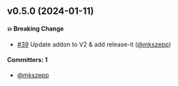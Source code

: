 ## v0.5.0 (2024-01-11)

#### :boom: Breaking Change

- [#39](https://github.com/cibernox/ember-assign-helper/pull/39) Update addon to V2 & add release-it ([@mkszepp](https://github.com/mkszepp))

#### Committers: 1

- [@mkszepp](https://github.com/mkszepp)

